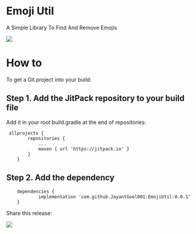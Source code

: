 # Emoji Util

A Simple Library To Find And Remove Emojis

![](https://user-images.githubusercontent.com/54479676/87748863-b7656c80-c814-11ea-95ec-4e367816016d.png)

<div class="row">
		<div class="col-lg-10">
			<h1 class="page-header" id="howto">How to</h1>
		</div>
	</div>
  
  <div class="row">
		<div class="col-lg-12">
				<p>To get a Git project into your build:</p>
		</div>
	</div>

## Step 1. Add the JitPack repository to your build file

Add it in your root build.gradle at the end of repositories:
  
  <pre class="kode language-css code-toolbar"><code class=" kode language-css">	<span class="token selector">allprojects</span> <span class="token punctuation">{</span>
		<span class="token selector">repositories</span> <span class="token punctuation">{</span>
			<span class="token selector">...
			maven</span> <span class="token punctuation">{</span> url <span class="token string">'https://jitpack.io'</span> <span class="token punctuation">}</span>
		<span class="token punctuation">}</span>
	<span class="token punctuation">}</span></code></pre>
  
  ## Step 2. Add the dependency
  
  <pre class="kode code-toolbar  language-css"><code id="depCodeGradle" class=" kode  language-css">	<span class="token selector">dependencies</span> <span class="token punctuation">{</span>
	        implementation <span class="token string">'com.github.JayantGoel001:EmojiUtil:0.0.1'</span>
	<span class="token punctuation">}</span>
</code></pre>

<p>Share this release:</p>

[![](https://jitpack.io/v/JayantGoel001/EmojiUtil.svg)](https://jitpack.io/#JayantGoel001/EmojiUtil)

